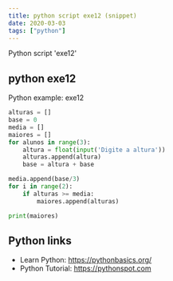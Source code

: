 ```yaml
---
title: python script exe12 (snippet)
date: 2020-03-03
tags: ["python"]
---
```

Python script 'exe12'


## python exe12

Python example: exe12

```python
alturas = []
base = 0
media = []
maiores = []
for alunos in range(3):
    altura = float(input('Digite a altura'))
    alturas.append(altura)
    base = altura + base

media.append(base/3)
for i in range(2):
    if alturas >= media:
        maiores.append(alturas)

print(maiores)

```

## Python links

- Learn Python: https://pythonbasics.org/
- Python Tutorial: https://pythonspot.com
